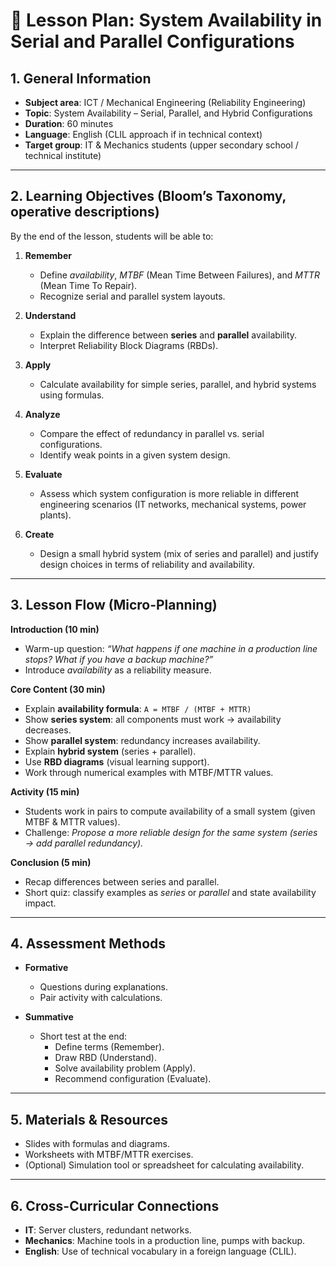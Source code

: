 # 📘 Lesson Plan: System Availability in Serial and Parallel Configurations

## 1. General Information
- **Subject area**: ICT / Mechanical Engineering (Reliability Engineering)  
- **Topic**: System Availability – Serial, Parallel, and Hybrid Configurations  
- **Duration**: 60 minutes  
- **Language**: English (CLIL approach if in technical context)  
- **Target group**: IT & Mechanics students (upper secondary school / technical institute)

---

## 2. Learning Objectives (Bloom’s Taxonomy, operative descriptions)

By the end of the lesson, students will be able to:

1. **Remember**  
   - Define *availability*, *MTBF* (Mean Time Between Failures), and *MTTR* (Mean Time To Repair).  
   - Recognize serial and parallel system layouts.  

2. **Understand**  
   - Explain the difference between **series** and **parallel** availability.  
   - Interpret Reliability Block Diagrams (RBDs).  

3. **Apply**  
   - Calculate availability for simple series, parallel, and hybrid systems using formulas.  

4. **Analyze**  
   - Compare the effect of redundancy in parallel vs. serial configurations.  
   - Identify weak points in a given system design.  

5. **Evaluate**  
   - Assess which system configuration is more reliable in different engineering scenarios (IT networks, mechanical systems, power plants).  

6. **Create**  
   - Design a small hybrid system (mix of series and parallel) and justify design choices in terms of reliability and availability.  

---

## 3. Lesson Flow (Micro-Planning)

**Introduction (10 min)**  
- Warm-up question: *“What happens if one machine in a production line stops? What if you have a backup machine?”*  
- Introduce *availability* as a reliability measure.  

**Core Content (30 min)**  
- Explain **availability formula**: `A = MTBF / (MTBF + MTTR)`  
- Show **series system**: all components must work → availability decreases.  
- Show **parallel system**: redundancy increases availability.  
- Explain **hybrid system** (series + parallel).  
- Use **RBD diagrams** (visual learning support).  
- Work through numerical examples with MTBF/MTTR values.  

**Activity (15 min)**  
- Students work in pairs to compute availability of a small system (given MTBF & MTTR values).  
- Challenge: *Propose a more reliable design for the same system (series → add parallel redundancy).*  

**Conclusion (5 min)**  
- Recap differences between series and parallel.  
- Short quiz: classify examples as *series* or *parallel* and state availability impact.  

---

## 4. Assessment Methods
- **Formative**  
  - Questions during explanations.  
  - Pair activity with calculations.  

- **Summative**  
  - Short test at the end:  
    - Define terms (Remember).  
    - Draw RBD (Understand).  
    - Solve availability problem (Apply).  
    - Recommend configuration (Evaluate).  

---

## 5. Materials & Resources
- Slides with formulas and diagrams.  
- Worksheets with MTBF/MTTR exercises.  
- (Optional) Simulation tool or spreadsheet for calculating availability.  

---

## 6. Cross-Curricular Connections
- **IT**: Server clusters, redundant networks.  
- **Mechanics**: Machine tools in a production line, pumps with backup.  
- **English**: Use of technical vocabulary in a foreign language (CLIL).  
